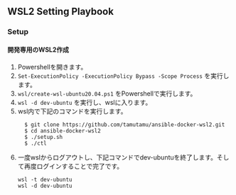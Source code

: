 ## WSL2 Setting Playbook

### Setup
#### 開発専用のWSL2作成
  1. Powershellを開きます。
  1. `Set-ExecutionPolicy -ExecutionPolicy Bypass -Scope Process` を実行します。
  1. `wsl/create-wsl-ubuntu20.04.ps1` をPowershellで実行します。
  1. `wsl -d dev-ubuntu` を実行し、wslに入ります。
  1. wsl内で下記のコマンドを実行します。
      ```
        $ git clone https://github.com/tamutamu/ansible-docker-wsl2.git
        $ cd ansible-docker-wsl2
        $ ./setup.sh
        $ ./ctl
        ```
  1. 一度wslからログアウトし、下記コマンドでdev-ubuntuを終了します。そして再度ログインすることで完了です。
     ```
     wsl -t dev-ubuntu
     wsl -d dev-ubuntu
     ```

